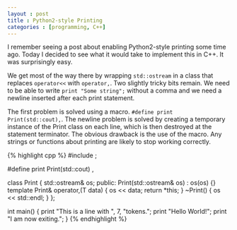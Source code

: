 ```yaml
---
layout : post
title : Python2-style Printing
categories : [programming, C++]
---
```


I remember seeing a post about enabling Python2-style printing some time ago. Today I decided to see what it would take to implement this in C++. It was surprisingly easy.

We get most of the way there by wrapping `std::ostream` in a class that replaces `operator<<` with `operator,`.
Two slightly tricky bits remain.
We need to be able to write `print "Some string";` without a comma and we need a newline inserted after each print statement.

The first problem is solved using a macro. `#define print Print(std::cout),`.
The newline problem is solved by creating a temporary instance of the Print class on each line, which is then destroyed at the statement terminator.
The obvious drawback is the use of the macro.
Any strings or functions about printing are likely to stop working correctly.

{% highlight cpp %}
#include <iostream>;

#define print Print(std::cout) ,

class Print {
        std::ostream& os;
public:
        Print(std::ostream& os) : os(os) {}
        template <typename T>
        Print& operator,(T data) {
                os << data;
                return *this;
                }
        ~Print() { os << std::endl; }
        };


int main() {
        print "This is a line with ", 7, "tokens.";
        print "Hello World!";
        print "I am now exiting.";
        }
{% endhighlight %}
